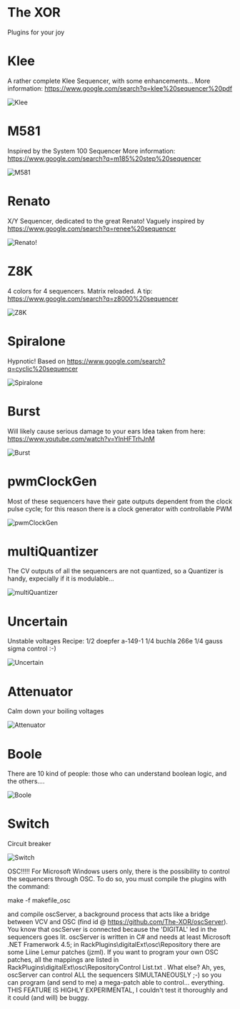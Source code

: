 # The XOR
Plugins for your joy

# Klee
A rather complete Klee Sequencer, with some enhancements...
More information: https://www.google.com/search?q=klee%20sequencer%20pdf

![Klee](/res/png/klee.png?raw=true "The Klee")

# M581
Inspired by the System 100 Sequencer
More information: https://www.google.com/search?q=m185%20step%20sequencer

![M581](/res/png/m581.png?raw=true "M581")

# Renato
X/Y Sequencer, dedicated to the great Renato!
Vaguely inspired by https://www.google.com/search?q=renee%20sequencer

![Renato!](/res/png/renato.png?raw=true "Renato")

# Z8K
4 colors for 4 sequencers. Matrix reloaded.
A tip: https://www.google.com/search?q=z8000%20sequencer

![Z8K](/res/png/z8k.png?raw=true "Z8K")

# Spiralone
Hypnotic!
Based on https://www.google.com/search?q=cyclic%20sequencer

![Spiralone](/res/png/spiralone.png?raw=true "Spiralone")

# Burst
Will likely cause serious damage to your ears
Idea taken from here: https://www.youtube.com/watch?v=YlnHFTrhJnM

![Burst](/res/png/burst.png?raw=true "Burst")

# pwmClockGen
Most of these sequencers have their gate outputs dependent
from the clock pulse cycle; for this reason there is a clock generator
with controllable PWM

![pwmClockGen](/res/png/pwmclockgen.png?raw=true "pwmClockGen")

# multiQuantizer
The CV outputs of all the sequencers are not quantized, so a Quantizer is handy, expecially
if it is modulable...

![multiQuantizer](/res/png/quantizer.png?raw=true "multiQuantizer")

# Uncertain
Unstable voltages
Recipe:
1/2 doepfer a-149-1
1/4 buchla 266e
1/4 gauss sigma control :-)

![Uncertain](/res/png/uncertain.png?raw=true "Uncertain")

# Attenuator
Calm down your boiling voltages

![Attenuator](/res/png/attenuator.png?raw=true "Attenuator")

# Boole
There are 10 kind of people: those who can understand boolean logic, and the others....

![Boole](/res/png/boole.png?raw=true "Boole")

# Switch
Circuit breaker

![Switch](/res/png/switch.png?raw=true "Switch")

OSC!!!!!
For Microsoft Windows users only, there is the possibility to control the sequencers through OSC. 
To do so, you must compile the plugins with the command:

make -f makefile_osc

and compile oscServer, a background process that acts like a bridge between VCV and OSC (find id
@ https://github.com/The-XOR/oscServer).
You know that oscServer is connected because the 'DIGITAL' led in the sequencers goes lit.
oscServer is written in C# and needs at least Microsoft .NET Framerwork 4.5; in RackPlugins\digitalExt\osc\Repository
there are some Liine Lemur patches (jzml). If you want to program your own OSC patches, 
all the mappings are listed in RackPlugins\digitalExt\osc\RepositoryControl List.txt .
What else? Ah, yes, oscServer can control ALL the sequencers SIMULTANEOUSLY ;-) so you can program
(and send to me) a mega-patch able to control... everything. 
THIS FEATURE IS HIGHLY EXPERIMENTAL, I couldn't test it thoroughly and it could (and will) be buggy.
